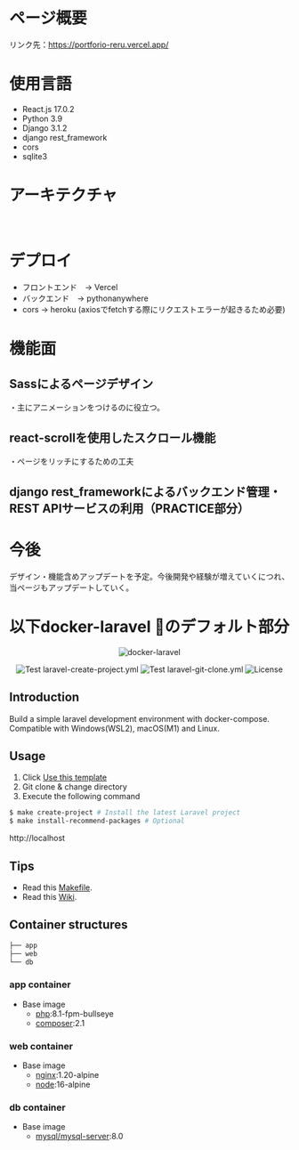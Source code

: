 # ページ概要



リンク先：https://portforio-reru.vercel.app/

# 使用言語
* React.js  17.0.2
* Python  3.9
* Django  3.1.2
* django rest_framework
* cors 
* sqlite3

# アーキテクチャ
　　
  

  
# デプロイ
* フロントエンド　→ Vercel
* バックエンド　→ pythonanywhere
* cors → heroku (axiosでfetchする際にリクエストエラーが起きるため必要)




# 機能面
## Sassによるページデザイン


・主にアニメーションをつけるのに役立つ。



## react-scrollを使用したスクロール機能


・ページをリッチにするための工夫
## django rest_frameworkによるバックエンド管理・REST APIサービスの利用（PRACTICE部分）



# 今後
デザイン・機能含めアップデートを予定。今後開発や経験が増えていくにつれ、当ページもアップデートしていく。











# 以下docker-laravel 🐳のデフォルト部分

<p align="center">
    <img src="https://user-images.githubusercontent.com/35098175/145682384-0f531ede-96e0-44c3-a35e-32494bd9af42.png" alt="docker-laravel">
</p>
<p align="center">
    <img src="https://github.com/ucan-lab/docker-laravel/actions/workflows/laravel-create-project.yml/badge.svg" alt="Test laravel-create-project.yml">
    <img src="https://github.com/ucan-lab/docker-laravel/actions/workflows/laravel-git-clone.yml/badge.svg" alt="Test laravel-git-clone.yml">
    <img src="https://img.shields.io/github/license/ucan-lab/docker-laravel" alt="License">
</p>

## Introduction

Build a simple laravel development environment with docker-compose. Compatible with Windows(WSL2), macOS(M1) and Linux.

## Usage

1. Click [Use this template](https://github.com/ucan-lab/docker-laravel/generate)
2. Git clone & change directory
3. Execute the following command

```bash
$ make create-project # Install the latest Laravel project
$ make install-recommend-packages # Optional
```

http://localhost

## Tips

- Read this [Makefile](https://github.com/ucan-lab/docker-laravel/blob/main/Makefile).
- Read this [Wiki](https://github.com/ucan-lab/docker-laravel/wiki).

## Container structures

```bash
├── app
├── web
└── db
```

### app container

- Base image
  - [php](https://hub.docker.com/_/php):8.1-fpm-bullseye
  - [composer](https://hub.docker.com/_/composer):2.1

### web container

- Base image
  - [nginx](https://hub.docker.com/_/nginx):1.20-alpine
  - [node](https://hub.docker.com/_/node):16-alpine

### db container

- Base image
  - [mysql/mysql-server](https://hub.docker.com/r/mysql/mysql-server):8.0

